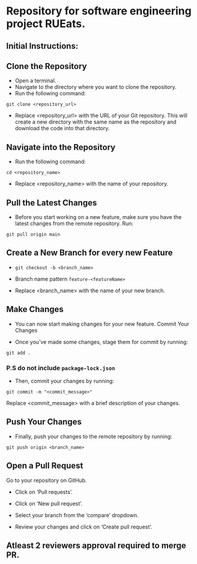 # Repository for software engineering project RUEats.

## Initial Instructions:

## Clone the Repository

- Open a terminal.
- Navigate to the directory where you want to clone the repository.
- Run the following command:

```git clone <repository_url>```

- Replace <repository_url> with the URL of your Git repository. This will create a new directory with the same name as the repository and download the code into that directory.

## Navigate into the Repository

- Run the following command:

```cd <repository_name>```

- Replace <repository_name> with the name of your repository.

## Pull the Latest Changes

- Before you start working on a new feature, make sure you have the latest changes from the remote repository. Run:

```git pull origin main```


## Create a New Branch for every new Feature


- ```git checkout -b <branch_name>```

- Branch name pattern ```feature-<featureName>```

- Replace <branch_name> with the name of your new branch.

## Make Changes

- You can now start making changes for your new feature.
Commit Your Changes

- Once you’ve made some changes, stage them for commit by running:

```git add .```

### P.S do not include ```package-lock.json```

- Then, commit your changes by running:

```git commit -m "<commit_message>"```

Replace <commit_message> with a brief description of your changes.

## Push Your Changes

- Finally, push your changes to the remote repository by running:

```git push origin <branch_name>```

## Open a Pull Request

Go to your repository on GitHub.

- Click on ‘Pull requests’.

- Click on ‘New pull request’.

- Select your branch from the ‘compare’ dropdown.

- Review your changes and click on ‘Create pull request’.

## Atleast 2 reviewers approval required to merge PR.
